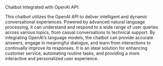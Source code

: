 Chatbot Integrated with OpenAI API:

This chatbot utilizes the OpenAI API to deliver intelligent and dynamic conversational experiences. Powered by advanced natural language processing, 
it can understand and respond to a wide range of user queries across various topics, from casual conversations to technical support.
By integrating OpenAI’s language models, the chatbot can provide accurate answers, engage in meaningful dialogue, and learn from interactions to continually improve its responses.
It is an ideal solution for enhancing customer service, automating routine tasks, and providing a more interactive and personalized user experience.

